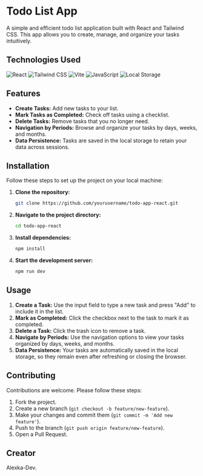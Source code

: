 # Todo List App

A simple and efficient todo list application built with React and Tailwind CSS. This app allows you to create, manage, and organize your tasks intuitively.

## Technologies Used

![React](https://img.shields.io/badge/React-20232A?style=for-the-badge&logo=react&logoColor=61DAFB)
![Tailwind CSS](https://img.shields.io/badge/Tailwind_CSS-38B2AC?style=for-the-badge&logo=tailwind-css&logoColor=white)
![Vite](https://img.shields.io/badge/Vite-646CFF?style=for-the-badge&logo=vite&logoColor=white)
![JavaScript](https://img.shields.io/badge/JavaScript-F7DF1E?style=for-the-badge&logo=javascript&logoColor=black)
![Local Storage](https://img.shields.io/badge/Local_Storage-007ACC?style=for-the-badge&logo=storage&logoColor=white)

## Features

- **Create Tasks:** Add new tasks to your list.
- **Mark Tasks as Completed:** Check off tasks using a checklist.
- **Delete Tasks:** Remove tasks that you no longer need.
- **Navigation by Periods:** Browse and organize your tasks by days, weeks, and months.
- **Data Persistence:** Tasks are saved in the local storage to retain your data across sessions.

## Installation

Follow these steps to set up the project on your local machine:

1. **Clone the repository:**

    ```bash
    git clone https://github.com/yourusername/todo-app-react.git
    ```

2. **Navigate to the project directory:**

    ```bash
    cd todo-app-react
    ```

3. **Install dependencies:**

    ```bash
    npm install
    ```

4. **Start the development server:**

    ```bash
    npm run dev
    ```

## Usage

1. **Create a Task:** Use the input field to type a new task and press "Add" to include it in the list.
2. **Mark as Completed:** Click the checkbox next to the task to mark it as completed.
3. **Delete a Task:** Click the trash icon to remove a task.
4. **Navigate by Periods:** Use the navigation options to view your tasks organized by days, weeks, and months.
5. **Data Persistence:** Your tasks are automatically saved in the local storage, so they remain even after refreshing or closing the browser.

## Contributing

Contributions are welcome. Please follow these steps:

1. Fork the project.
2. Create a new branch (`git checkout -b feature/new-feature`).
3. Make your changes and commit them (`git commit -m 'Add new feature'`).
4. Push to the branch (`git push origin feature/new-feature`).
5. Open a Pull Request.


## Creator

Alexka-Dev.
